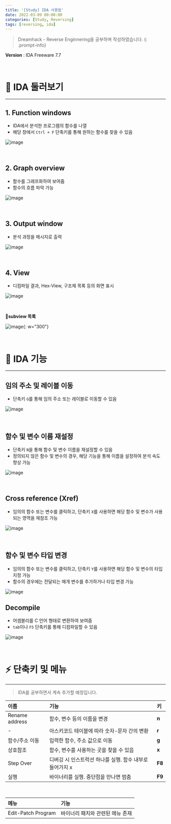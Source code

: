 ```yaml
---
title: '[Study] IDA 사용법'
date: 2022-03-09 00:00:00
categories: [Study, Reversing]
tags: [reversing, ida]
---
```


> Dreamhack - Reverse Enginnering을 공부하며 작성하였습니다.
{: .prompt-info}

**Version** : IDA Freeware 7.7

<br>

# 👀 IDA 둘러보기
---
## 1. Function windows

- IDA에서 분석한 프로그램의 함수를 나열
- 해당 창에서 `Ctrl + F` 단축키를 통해 원하는 함수를 찾을 수 있음

![image](https://user-images.githubusercontent.com/37824335/222780696-fb0786c1-f044-438d-a213-d414ee087df1.png)

<br />

## 2. Graph overview
- 함수를 그래프화하여 보여줌
- 함수의 흐름 파악 가능

![image](https://user-images.githubusercontent.com/37824335/222781069-f8edbb64-1298-4914-aef1-4b8dd75afb02.png)

<br />

## 3. Output window
- 분석 과정을 메시지로 출력

![image](https://user-images.githubusercontent.com/37824335/222781128-a09ef9b7-d06d-4cdd-b29a-7a685a83f20a.png)

<br />

## 4. View
- 디컴파일 결과, Hex-View, 구조체 목록 등의 화면 표시

![image](https://user-images.githubusercontent.com/37824335/222781324-218656bc-e940-4663-96c3-9752c109b10d.png)

<br>

**🔽subview 목록**

![image](https://user-images.githubusercontent.com/37824335/222781282-fc056a74-40fd-47e5-862b-5f19cb81b02d.png){: w="300"}

<br />

# 🔨 IDA 기능
---
## 임의 주소 및 레이블 이동
- 단축키 `G`를 통해 임의 주소 또는 레이블로 이동할 수 있음

![image](https://user-images.githubusercontent.com/37824335/222781365-59cca27c-a767-4d18-ac72-dcab86e3c3b9.png)

<br />

## 함수 및 변수 이름 재설정
- 단축키 `N`을 통해 함수 및 변수 이름을 재설정할 수 있음
- 정의되지 않은 함수 및 변수의 경우, 해당 기능을 통해 이름을 설정하여 분석 속도 향상 가능

![image](https://user-images.githubusercontent.com/37824335/222781404-c0553b7f-1043-46fd-95e8-041a53810b83.png)

<br />

## Cross reference (Xref)
- 임의의 함수 또는 변수를 클릭하고, 단축키 `X`를 사용하면 해당 함수 및 변수가 사용되는 영역을 재참조 가능


![image](https://user-images.githubusercontent.com/37824335/222781439-3ec8d750-f504-435c-ba37-50cf876f7568.png)

<br />

## 함수 및 변수 타입 변경
- 임의의 함수 또는 변수를 클릭하고, 단축키 `Y`를 사용하면 해당 함수 및 변수의 타입 지정 가능
- 함수의 경우에는 전달되는 매개 변수를 추가하거나 타입 변경 가능

![image](https://user-images.githubusercontent.com/37824335/222781481-845231c6-afbd-4f35-9789-14a3b103c5d5.png)

## Decompile
- 어셈블리를 C 언어 형태로 변환하여 보여줌
- `tab`이나 `F5` 단축키를 통해 디컴파일할 수 있음

![image](https://user-images.githubusercontent.com/37824335/222781514-ccec05b2-5f0a-4170-9f16-fa0e6199339d.png)

<br />

# ⚡ 단축키 및 메뉴
---

> IDA를 공부하면서 계속 추가할 예정입니다.

|이름|기능|키|
|:--|:---|:-|
|Rename address|함수, 변수 등의 이름을 변경|**n**|
|-|아스키코드 테이블에 따라 숫자-문자 간의 변환|**r**|
|함수/주소 이동|입력한 함수, 주소 값으로 이동|**g**|
|상호참조|함수, 변수를 사용하는 곳을 찾을 수 있음|**x**|
|Step Over|디버깅 시 인스트럭션 하나를 실행. 함수 내부로 들어가지 x|**F8**|
|실행|바이너리를 실행. 중단점을 만나면 멈춤|**F9**|

<br />

|메뉴|기능|
|:--|:--|
|Edit-Patch Program|바이너리 패치와 관련된 메뉴 존재|
